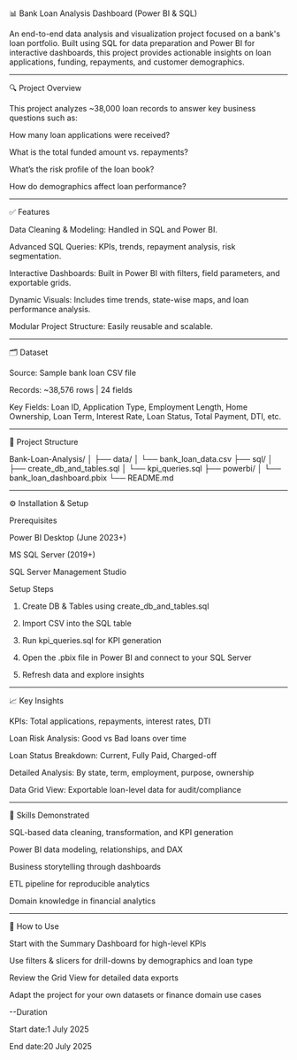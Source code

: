 
📊 Bank Loan Analysis Dashboard (Power BI & SQL)

An end-to-end data analysis and visualization project focused on a bank's loan portfolio. Built using SQL for data preparation and Power BI for interactive dashboards, this project provides actionable insights on loan applications, funding, repayments, and customer demographics.


---

🔍 Project Overview

This project analyzes ~38,000 loan records to answer key business questions such as:

How many loan applications were received?

What is the total funded amount vs. repayments?

What’s the risk profile of the loan book?

How do demographics affect loan performance?



---

✅ Features

Data Cleaning & Modeling: Handled in SQL and Power BI.

Advanced SQL Queries: KPIs, trends, repayment analysis, risk segmentation.

Interactive Dashboards: Built in Power BI with filters, field parameters, and exportable grids.

Dynamic Visuals: Includes time trends, state-wise maps, and loan performance analysis.

Modular Project Structure: Easily reusable and scalable.



---

🗂 Dataset

Source: Sample bank loan CSV file

Records: ~38,576 rows | 24 fields

Key Fields: Loan ID, Application Type, Employment Length, Home Ownership, Loan Term, Interest Rate, Loan Status, Total Payment, DTI, etc.



---

📁 Project Structure

Bank-Loan-Analysis/
│
├── data/
│   └── bank_loan_data.csv
├── sql/
│   ├── create_db_and_tables.sql
│   └── kpi_queries.sql
├── powerbi/
│   └── bank_loan_dashboard.pbix
└── README.md


---

⚙ Installation & Setup

Prerequisites

Power BI Desktop (June 2023+)

MS SQL Server (2019+)

SQL Server Management Studio


Setup Steps


1. Create DB & Tables using create_db_and_tables.sql


2. Import CSV into the SQL table


3. Run kpi_queries.sql for KPI generation


4. Open the .pbix file in Power BI and connect to your SQL Server


5. Refresh data and explore insights




---

📈 Key Insights

KPIs: Total applications, repayments, interest rates, DTI

Loan Risk Analysis: Good vs Bad loans over time

Loan Status Breakdown: Current, Fully Paid, Charged-off

Detailed Analysis: By state, term, employment, purpose, ownership

Data Grid View: Exportable loan-level data for audit/compliance



---

🧠 Skills Demonstrated

SQL-based data cleaning, transformation, and KPI generation

Power BI data modeling, relationships, and DAX

Business storytelling through dashboards

ETL pipeline for reproducible analytics

Domain knowledge in financial analytics



---

🚀 How to Use

Start with the Summary Dashboard for high-level KPIs

Use filters & slicers for drill-downs by demographics and loan type

Review the Grid View for detailed data exports

Adapt the project for your own datasets or finance domain use cases



--Duration

Start date:1 July 2025

End date:20 July 2025
